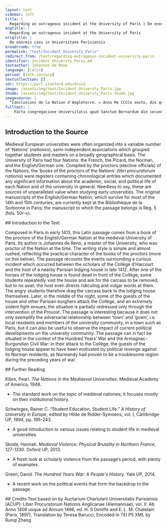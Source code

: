 ```yaml
---
layout: text
sidebar: left
title: |
  Regarding an outrageous incident at the University of Paris | De enormis casu in Universitate Parisiensis
engtitle: |
  Regarding an outrageous incident at the University of Paris
origtitle: |
  De enormis casu in Universitate Parisiensis
breadcrumb: true
permalink: "text/Incident_Universty_Paris"
redirect_from: /text/regarding-outrageous-incident-university-paris
identifier: Incident_Universty_Paris.md
textauthor: Johannes de Reno
language: [latin]
period: [15th_century]
textcollection: []
sdr: https://purl.stanford.edu/druid 
image: /assets/img/text/Incident_Universty_Paris.jpg
thumb: /assets/img/text/Incident_Universty_Paris-thumb.jpg
imagesource: |
  “Conclusions de la Nation d'Angleterre. « Anno Mo CCCCo sexto, die quinta mensis maii — Mo CCCCo XXIIII, die septima mensis martii »”, NuBIS (Bibliothèque interuniversitaire de la Sorbonne)
fulltext: |
    Facta congregacione Universitatis apud Sanctum Bernardum die secunda mensis Januarii super duobus articulis. On the second day of the month of January, the university congregation met at the Collège des Bernardins to discuss two matters. Primus erat ad reparandum et reformandum casum instum enormem, qui accidit inter illud collegium notabile Harricurie et magistrum domus Chirene in vico Cythare The first one was the reparation and rectification of the outrageous incident which had occurred between the illustrious Collège d’Harcourt and the master of the Chirene house in rue de la Harpe. qui casus habuit ortum de uno equo mortuo ducto a domo illius domus predicte usque ad hostium dicti venerabilis collegii,   According to public knowledge, the incident originated around a dead horse brought from the house of the master of the said house to the entrance of the distinguished Collège. […]  secundum quo omnibus erat notum. […] Et ut in posterum remaneat in memoria hominum, casus erat iste. The facts of the incident are reported here, so that they might remain in the memory of men in the future. Erat quidam equus ductus de domo Chirenis predicta, et postquam venerat ante portam collegii venerabilis Harricurie, predictus equus remansit mortuus, A certain horse was conducted out of the Chirene house, and when it arrived in front of the door of the distinguished Collège d’Harcourt, it died;  et qui primo ducebat equum, dimittendo equum ivit ad domum suam. the person who was at first leading the horse went back to their house leaving the horse behind.  Postquam magistri et scolares collegii predicti perceperant illud cadavar fore ante hostium ipsorum, et perceperant quod venerat de domo Chirenis, et istud erat circa horam sextam post vesperas: After vespers, at around six o’clock, the masters and students of the Collège noticed the carcass in front of their entrance door, and realised that it came from the Chirene house. duo vel tres scolares ibant de collegio predicto usque ad domum predictam et instabant circa hospitem domus, ut removeret istud cadavar de collegio ipsorum. Two or three students then went from the Collège to the said house and pressed its host for the removal of the carcass from their Collège.  Primo respondebat: byen, tantoct. Isti scolares recesserunt, et post septimam, postquam nullum viderant qui ammoveret illud cadavar, ipsi scolares iterato adibant domum predictam et instabant secundum quod prius.  At first, the host replied: Well, immediately. The students withdrew, and after seven o’clock, when they had not seen anyone moving the carcass, they went to the house a second time and repeated their request.  Et respondebat iste dominus de Chirenis scolaribus valde perverse isto modo scilicet:  And the master of the Chirene house replied to the students in this extremely wicked way: "Et quomodo, domini mei, equus exivit vivus de domo mea, et quomodo potest esse mortuus ante domum vestram, multum miror; "My lords, I am greatly surprised at how it is possible that the horse left my house alive and is now dead in front of yours. est ibi, dicit ipse, ymago nostre Domine super hostium vestrum; credo vere quod equus fecit sibi reverenciam, sicud in nocte Nativitatis bos et azinus. There is an image of our Lord above your door; I sincerely believe that the horse was just paying reverence to it, like the ox and the donkey on the night of the Nativity.  Ay, domini mei, levetis caudam equi et respiciatis in culo, bene videbitis utrum ne vivat, et eciam respiciatis in ore; vere non potest esse mortuus. Yes, my lords, if you lift the tail of the horse and look in its ass, you will clearly see whether it is dead, and look in its mouth too; it truly cannot be dead.  Bene scio quod vivit." I know very well that it is alive." Et ista responsio videbatur multum proterva illis scolaribus abeuntibus, [qui] traxerunt equum de collegio, unus per caudam, alter per pedes, etc., usque ad domum Chyrenis, et vocando hospitem dixerunt: This reply seemed very wicked to the students as they were walking off, and they therefore dragged the horse from the Collège all the way to the Chirene house, one by its tail, one by its hoof, etc., and as a way of summoning the host said:  "Ecce nos, Malgeti, respiciatis equum vestrum". "Here we are, Malgeti, look at your horse." Et quibusdam intrantibus domum clausa fuit janua, et infra limen et hostium domus remansit pes unius scolarium, et fortiter clamabat. And while they were entering the house, the portal was closed, and the foot of a student  remained stuck between the street and the door, and he was loudly screaming. Alii illud videntes tantum fecerunt, quod hostium aperiebatur, et recesserunt ad collegium.  Seeing this, the others managed to have the door reopened, and the students withdrew to the Collège.  Deinde circa duodecimam horam, omnibus quasi existentibus in lecto, venit hospes Chyrenis cum aliquibus aliis, scilicet duobus militibus hospitibus in domo sua, et clamabant ad adjutorium regis:  Afterwards, at around midnight, when almost everybody was in their bed, the host of the Chirene house arrived with some others, certainly with two soldiers who were guests in his house, and they were crying for royal support: "Ecce istos Normanos de collegio Harricurie, qui sunt traditores regis et regni et duci Burgundie!" "Behold, the Normans of the Collège d’Harcourt, who are traitors to the King, the Kingdom, and the Duke of Burgundy!" Et secundum statuta burgensium quilibet posuit se in armis, et veniens ante collegium quilibet clamabat: And according to the statutes, every burgher armed himself, and going before the Collège was screaming:  "frangatis hostia et muros" etc., et erant bene in numero armati CCC ante collegium illud, et fregerunt hostia et intraverunt clamantes "ad mortem", "let’s break the doors and the walls" etc., and then there were three hundred well-armed people before the Collège, and they shattered the doors and entered shouting "to death", et fregerunt bene viginti januas camerarum, et nullum reperiebant armatum in dicto collegio, […] et clamabant: "Ponamus ignem!"  and very much destroyed twenty room doors, although they could not find anyone who was armed in the Collège, […] and were shouting: "Set fire!"  Et tunc veniebat prepositus Parysiensis et omnia disposuit ad melius. Then the provost of Paris arrived and redressed the situation. Et erant duo scolares de domo capti et duo fortiter volnerati.  And two students were seized from the house, and two others were severely injured. Et iste est casus de quo prius tangebatur, quem in plena congregacione narraverunt duo magistri in theologya de collegio.  This is the incident which has been previously touched upon, which two masters in Theology from the Collège recounted before the entire congregation. Et concludebat nacio, quod iste hospes detineretur in carceribus, quousque nobis fieret emenda condigna. And the nation concluded that the host would have been detained in prison until an appropriate compensation had been made to us.  
--- 
```

## Introduction to the Source 
<p>Medieval European universities were often organized into a variable number of ‘Nations’ (<em>nationes</em>), semi-independent associations which grouped together students and masters on a broadly geographical basis. The University of Paris had four Nations: the French, the Picard, the Norman, and the English/German one. Compiled by the proctors (elective officials) of the Nations, the ‘books of the proctors of the Nations’ <em>(libri procuratorum nationis</em>) were registers containing chronological entries which documented any significant information about the academic, social, and political life of each Nation and of the university in general. Needless to say, these are sources of unparalleled value when studying early universities. The original manuscripts of the English/German Nation, which survive for most of the 14th and 15th centuries, are currently kept at the Bibliothèque de la Sorbonne in Paris; the manuscript to which the passage belongs is Reg. 5 (fols. 50r-v).</p>
## Introduction to the Text 
<p>Composed in Paris in early 1413, this Latin passage comes from a book of the proctors of the English/German Nation at the medieval University of Paris. Its author is Johannes de Reno, a master of the University, who was proctor of the Nation at the time. The writing style is simple and almost rushed, reflecting the practical character of the books of the proctors (more on this below). The passage recounts the events surrounding a curious incident which occurred between the scholars of the Collège d’Harcourt and the host of a nearby Parisian lodging house in late 1412. After one of the horses of the lodging house is found dead in front of the Collège, some students repeatedly visit the house and ask for the carcass to be removed, but to no avail; the host even directs ridiculing and vulgar words at them. The angry students therefore drag the carcass back to the lodging house themselves. Later, in the middle of the night, some of the guests of the house and other Parisian burghers attack the Collège, and an extremely violent fight ensues; the situation is partially redressed only through the intervention of the Provost. The passage is interesting because it does not only exemplify the adversarial relationship between ‘town’ and ‘gown’, i.e. local residents and members of the university community, in a town such as Paris, but it can also be useful to observe the impact of current political developments on the university community. The passage can in fact be situated in the context of the Hundred Years’ War and the Armagnac-Burgundian Civil War: in their attack to the Collège, the guests of the lodging house appear to have been motivated by political revenge against its Norman residents, as Normandy had proven to be a troublesome region during the preceding years of war.</p>
## Further Reading 
<p>Kibre, Pearl. <em>The Nations in the Mediaeval Universities</em>. Medieval Academy of America, 1948.</p> <ul> <li>The standard work on the topic of medieval nationes; it focuses mostly on their institutional history.</li> </ul> <p>Schwinges, Rainer C. “Student Education, Student Life.”<em> A History of University in Europe</em>, edited by Hilde de Ridder-Symoens, vol. I, Cambridge UP, 1994, pp. 195-243.</p> <ul> <li>A good introduction to various issues relating to student life in medieval universities.</li> </ul> <p>Skoda, Hannah. <em>Medieval Violence: Physical Brutality in Northern France, 127-1330</em>. Oxford UP, 2013.</p> <ul> <li>A fresh look at scholarly violence from the passage’s period, with plenty of examples.</li> </ul> <p>Green, David. <em>The Hundred Years War: A People's History.</em> Yale UP, 2014.</p> <ul> <li>A recent work on the political events that form the backdrop to the passage.</li> </ul>
## Credits
Text based on by Auctarium Chartularii Universitatis Parisiensis [ACUP]: Liber Procuratorum Nationis Anglicanae (Alemanniae), vol. II: Ab Anno 1406 usque ad Annum 1466, ed. H. S Denifle and E. L. M. Chatelain (Paris, 1897), Translation by Teresa Barucci, Encoded in TEI P5 XML by Runqi Zhang
